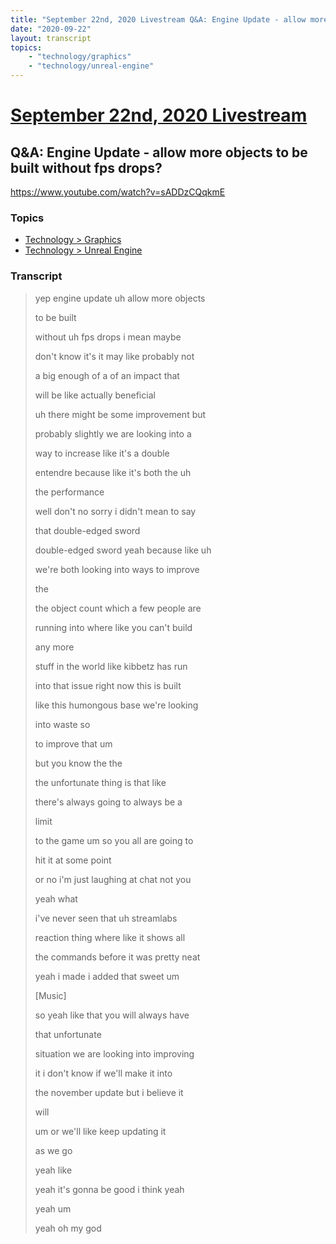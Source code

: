 ```yaml
---
title: "September 22nd, 2020 Livestream Q&A: Engine Update - allow more objects to be built without fps drops?"
date: "2020-09-22"
layout: transcript
topics:
    - "technology/graphics"
    - "technology/unreal-engine"
---
```

# [September 22nd, 2020 Livestream](../2020-09-22.md)
## Q&A: Engine Update - allow more objects to be built without fps drops?
https://www.youtube.com/watch?v=sADDzCQqkmE

### Topics
* [Technology > Graphics](../topics/technology/graphics.md)
* [Technology > Unreal Engine](../topics/technology/unreal-engine.md)

### Transcript

> yep engine update uh allow more objects
> 
> to be built
> 
> without uh fps drops i mean maybe
> 
> don't know it's it may like probably not
> 
> a big enough of a of an impact that
> 
> will be like actually beneficial
> 
> uh there might be some improvement but
> 
> probably slightly we are looking into a
> 
> way to increase like it's a double
> 
> entendre because like it's both the uh
> 
> the performance
> 
> well don't no sorry i didn't mean to say
> 
> that double-edged sword
> 
> double-edged sword yeah because like uh
> 
> we're both looking into ways to improve
> 
> the
> 
> the object count which a few people are
> 
> running into where like you can't build
> 
> any more
> 
> stuff in the world like kibbetz has run
> 
> into that issue right now this is built
> 
> like this humongous base we're looking
> 
> into waste so
> 
> to improve that um
> 
> but you know the the
> 
> the unfortunate thing is that like
> 
> there's always going to always be a
> 
> limit
> 
> to the game um so you all are going to
> 
> hit it at some point
> 
> or no i'm just laughing at chat not you
> 
> yeah what
> 
> i've never seen that uh streamlabs
> 
> reaction thing where like it shows all
> 
> the commands before it was pretty neat
> 
> yeah i made i added that sweet um
> 
> [Music]
> 
> so yeah like that you will always have
> 
> that unfortunate
> 
> situation we are looking into improving
> 
> it i don't know if we'll make it into
> 
> the november update but i believe it
> 
> will
> 
> um or we'll like keep updating it
> 
> as we go
> 
> yeah like
> 
> yeah it's gonna be good i think yeah
> 
> yeah um
> 
> yeah oh my god
> 
